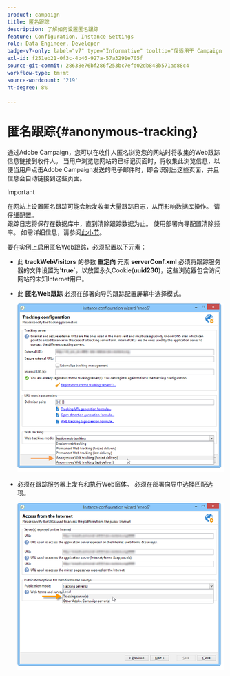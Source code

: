 ```yaml
---
product: campaign
title: 匿名跟踪
description: 了解如何设置匿名跟踪
feature: Configuration, Instance Settings
role: Data Engineer, Developer
badge-v7-only: label="v7" type="Informative" tooltip="仅适用于 Campaign Classic v7"
exl-id: f251eb21-0f3c-4b46-927a-57a3291e705f
source-git-commit: 28638e76bf286f253bc7efd02db848b571ad88c4
workflow-type: tm+mt
source-wordcount: '219'
ht-degree: 8%

---
```


# 匿名跟踪{#anonymous-tracking}

通过Adobe Campaign，您可以在收件人匿名浏览您的网站时将收集的Web跟踪信息链接到收件人。 当用户浏览您网站的已标记页面时，将收集此浏览信息，以便当用户点击Adobe Campaign发送的电子邮件时，即会识别出这些页面，并且信息会自动链接到这些页面。

>[!IMPORTANT]
>
>在网站上设置匿名跟踪可能会触发收集大量跟踪日志，从而影响数据库操作。 请仔细配置。\
>跟踪日志将保存在数据库中，直到清除跟踪数据为止。 使用部署向导配置清除频率。 如需详细信息，请参阅[此小节](../../installation/using/deploying-an-instance.md#purging-data)。

要在实例上启用匿名Web跟踪，必须配置以下元素：

* 此 **trackWebVisitors** 的参数 **重定向** 元素 **serverConf.xml** 必须将跟踪服务器的文件设置为&#39;**true**`，以放置永久Cookie(**uuid230**)，这些浏览器包含访问网站的未知Internet用户。
* 此 **匿名Web跟踪** 必须在部署向导的跟踪配置屏幕中选择模式。

  ![](assets/webtracking_anonymous_set.png)

* 必须在跟踪服务器上发布和执行Web窗体。 必须在部署向导中选择匹配选项。

  ![](assets/webtracking_publication_set_for_webapps.png)
